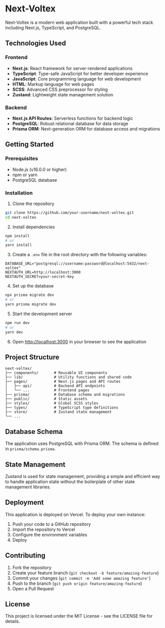 # Next-Voltex

Next-Voltex is a modern web application built with a powerful tech stack including Next.js, TypeScript, and PostgreSQL.

## Technologies Used

### Frontend
- **Next.js**: React framework for server-rendered applications
- **TypeScript**: Type-safe JavaScript for better developer experience
- **JavaScript**: Core programming language for web development
- **HTML**: Markup language for web pages
- **SCSS**: Advanced CSS preprocessor for styling
- **Zustand**: Lightweight state management solution

### Backend
- **Next.js API Routes**: Serverless functions for backend logic
- **PostgreSQL**: Robust relational database for data storage
- **Prisma ORM**: Next-generation ORM for database access and migrations

## Getting Started

### Prerequisites
- Node.js (v16.0.0 or higher)
- npm or yarn
- PostgreSQL database

### Installation

1. Clone the repository
```bash
git clone https://github.com/your-username/next-voltex.git
cd next-voltex
```

2. Install dependencies
```bash
npm install
# or
yarn install
```

3. Create a `.env` file in the root directory with the following variables:
```
DATABASE_URL="postgresql://username:password@localhost:5432/next-voltex"
NEXTAUTH_URL=http://localhost:3000
NEXTAUTH_SECRET=your-secret-key
```

4. Set up the database
```bash
npx prisma migrate dev
# or
yarn prisma migrate dev
```

5. Start the development server
```bash
npm run dev
# or
yarn dev
```

6. Open [http://localhost:3000](http://localhost:3000) in your browser to see the application

## Project Structure

```
next-voltex/
├── components/       # Reusable UI components
├── lib/              # Utility functions and shared code
├── pages/            # Next.js pages and API routes
│   ├── api/          # Backend API endpoints
│   └── ...           # Frontend pages
├── prisma/           # Database schema and migrations
├── public/           # Static assets
├── styles/           # Global SCSS styles
├── types/            # TypeScript type definitions
├── store/            # Zustand state management
└── ...
```

## Database Schema

The application uses PostgreSQL with Prisma ORM. The schema is defined in `prisma/schema.prisma`.

## State Management

Zustand is used for state management, providing a simple and efficient way to handle application state without the boilerplate of other state management libraries.

## Deployment

This application is deployed on Vercel. To deploy your own instance:

1. Push your code to a GitHub repository
2. Import the repository to Vercel
3. Configure the environment variables
4. Deploy

## Contributing

1. Fork the repository
2. Create your feature branch (`git checkout -b feature/amazing-feature`)
3. Commit your changes (`git commit -m 'Add some amazing feature'`)
4. Push to the branch (`git push origin feature/amazing-feature`)
5. Open a Pull Request

## License

This project is licensed under the MIT License - see the LICENSE file for details.
